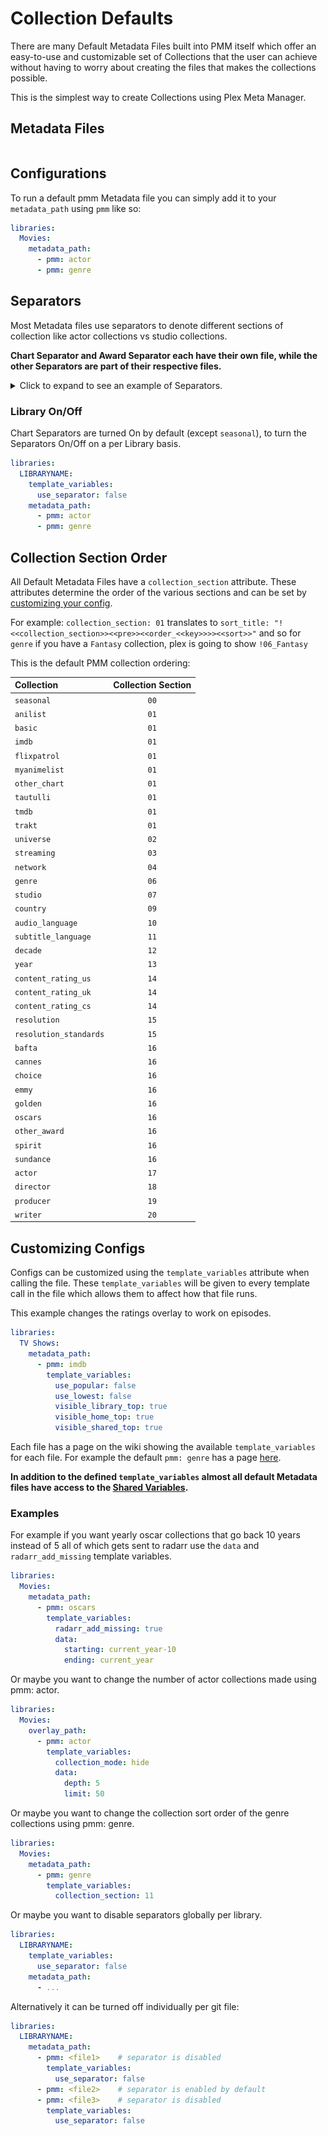 # Collection Defaults

There are many Default Metadata Files built into PMM itself which offer an easy-to-use and customizable set of Collections that the user can achieve without having to worry about creating the files that makes the collections possible.

This is the simplest way to create Collections using Plex Meta Manager.

## Metadata Files

```{include} collection_list.md
```

## Configurations

To run a default pmm Metadata file you can simply add it to your `metadata_path` using `pmm` like so:

```yaml
libraries:
  Movies:
    metadata_path:
      - pmm: actor
      - pmm: genre
```

## Separators

Most Metadata files use separators to denote different sections of collection like actor collections vs studio collections.

**Chart Separator and Award Separator each have their own file, while the other Separators are part of their respective files.**

<details>
  <summary>Click to expand to see an example of Separators.</summary>

   ![](images/separators.jpg)

</details>

### Library On/Off

Chart Separators are turned On by default (except `seasonal`), to turn the Separators On/Off on a per Library basis.

```yaml
libraries:
  LIBRARYNAME:
    template_variables:
      use_separator: false
    metadata_path:
      - pmm: actor
      - pmm: genre
```

## Collection Section Order

All Default Metadata Files have a `collection_section` attribute. These attributes determine the order of the various sections and can be set by [customizing your config](#customizing-configs).

For example: `collection_section: 01` translates to `sort_title: "!<<collection_section>><<pre>><<order_<<key>>>><<sort>>"` and so for `genre` if you have a `Fantasy` collection, plex is going to show `!06_Fantasy`

This is the default PMM collection ordering:

| Collection             | Collection Section |
|:-----------------------|:------------------:|
| `seasonal`             |        `00`        |
| `anilist`              |        `01`        |
| `basic`                |        `01`        |
| `imdb`                 |        `01`        |
| `flixpatrol`           |        `01`        |
| `myanimelist`          |        `01`        |
| `other_chart`          |        `01`        |
| `tautulli`             |        `01`        |
| `tmdb`                 |        `01`        |
| `trakt`                |        `01`        |
| `universe`             |        `02`        |
| `streaming`            |        `03`        |
| `network`              |        `04`        |
| `genre`                |        `06`        |
| `studio`               |        `07`        |
| `country`              |        `09`        |
| `audio_language`       |        `10`        |
| `subtitle_language`    |        `11`        |
| `decade`               |        `12`        |
| `year`                 |        `13`        |
| `content_rating_us`    |        `14`        |
| `content_rating_uk`    |        `14`        |
| `content_rating_cs`    |        `14`        |
| `resolution`           |        `15`        |
| `resolution_standards` |        `15`        |
| `bafta`                |        `16`        |
| `cannes`               |        `16`        |
| `choice`               |        `16`        |
| `emmy`                 |        `16`        |
| `golden`               |        `16`        |
| `oscars`               |        `16`        |
| `other_award`          |        `16`        |  
| `spirit`               |        `16`        |
| `sundance`             |        `16`        |
| `actor`                |        `17`        |
| `director`             |        `18`        |
| `producer`             |        `19`        |
| `writer`               |        `20`        |

## Customizing Configs

Configs can be customized using the `template_variables` attribute when calling the file. These `template_variables` will be given to every template call in the file which allows them to affect how that file runs.

This example changes the ratings overlay to work on episodes.

```yaml
libraries:
  TV Shows:
    metadata_path:
      - pmm: imdb
        template_variables:
          use_popular: false
          use_lowest: false
          visible_library_top: true
          visible_home_top: true
          visible_shared_top: true
```

Each file has a page on the wiki showing the available `template_variables` for each file. For example the default `pmm: genre` has a page [here](both/genre).

**In addition to the defined `template_variables` almost all default Metadata files have access to the [Shared Variables](collection_variables).**

### Examples

For example if you want yearly oscar collections that go back 10 years instead of 5 all of which gets sent to radarr use the `data` and `radarr_add_missing` template variables.

```yaml
libraries:
  Movies:
    metadata_path:
      - pmm: oscars
        template_variables:
          radarr_add_missing: true
          data:
            starting: current_year-10
            ending: current_year
```

Or maybe you want to change the number of actor collections made using pmm: actor.

```yaml
libraries:
  Movies:
    overlay_path:
      - pmm: actor
        template_variables:
          collection_mode: hide
          data:
            depth: 5
            limit: 50
```

Or maybe you want to change the collection sort order of the genre collections using pmm: genre.

```yaml
libraries:
  Movies:
    metadata_path:
      - pmm: genre
        template_variables:
          collection_section: 11
```

Or maybe you want to disable separators globally per library.

```yaml
libraries:
  LIBRARYNAME:
    template_variables:
      use_separator: false
    metadata_path:
      - ...
```

Alternatively it can be turned off individually per git file:

```yaml
libraries:
  LIBRARYNAME:
    metadata_path:
      - pmm: <file1>    # separator is disabled
        template_variables:
          use_separator: false
      - pmm: <file2>    # separator is enabled by default
      - pmm: <file3>    # separator is disabled
        template_variables:
          use_separator: false
```

```{include} example.md
```